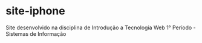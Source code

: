 # site-iphone
Site desenvolvido na disciplina de Introdução a Tecnologia Web 1° Período - Sistemas de Informação

